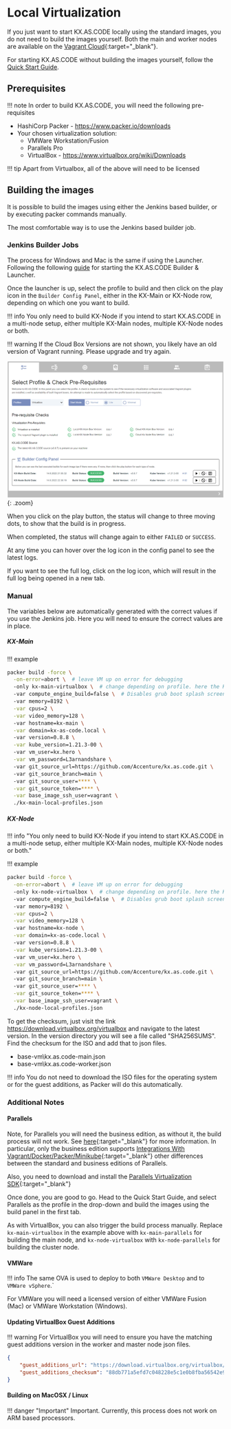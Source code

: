 # Local Virtualization

If you just want to start KX.AS.CODE locally using the standard images, you do not need to build the images yourself. Both the main and worker nodes are available on the [Vagrant Cloud](https://app.vagrantup.com/kxascode/){:target="\_blank"}.

For starting KX.AS.CODE without building the images yourself, follow the [Quick Start Guide](../../User-Guide/Quick-Start-Guide/).

## Prerequisites

!!! note 
  In order to build KX.AS.CODE, you will need the following pre-requisites

- HashiCorp Packer - https://www.packer.io/downloads
- Your chosen virtualization solution:
    - VMWare Workstation/Fusion
    - Parallels Pro
    - VirtualBox - https://www.virtualbox.org/wiki/Downloads

!!! tip
  Apart from Virtualbox, all of the above will need to be licensed

## Building the images

It is possible to build the images using either the Jenkins based builder, or by executing packer commands manually.

The most comfortable way is to use the Jenkins based builder job.

### Jenkins Builder Jobs

The process for Windows and Mac is the same if using the Launcher. Following the following [guide](../../User-Guide/Initial-Setup/) for starting the KX.AS.CODE Builder & Launcher.

Once the launcher is up, select the profile to build and then click on the play icon in the `Builder Config Panel`, either in the KX-Main or KX-Node row, depending on which one you want to build.

!!! info
  You only need to build KX-Node if you intend to start KX.AS.CODE in a multi-node setup, either multiple KX-Main nodes, multiple KX-Node nodes or both.

!!! warning 
  If the Cloud Box Versions are not shown, you likely have an old version of Vagrant running. Please upgrade and try again.

![build_images](../assets/images/kx-as-code_configurator_select-profile.png){: .zoom}

When you click on the play button, the status will change to three moving dots, to show that the build is in progress.

When completed, the status will change again to either `FAILED` or `SUCCESS`.

At any time you can hover over the log icon in the config panel to see the latest logs.

If you want to see the full log, click on the log icon, which will result in the full log being opened in a new tab.


### Manual

The variables below are automatically generated with the correct values if you use the Jenkins job. Here you will need to ensure the correct values are in place.

##### KX-Main

!!! example
  ```bash
  packer build -force \
    -on-error=abort \  # leave VM up on error for debugging
    -only kx-main-virtualbox \  # change depending on profile. here the KX-Main image is being built for VirtualBox
    -var compute_engine_build=false \  # Disables grub boot splash screen as it doesn't work on public clouds 
    -var memory=8192 \
    -var cpus=2 \
    -var video_memory=128 \ 
    -var hostname=kx-main \
    -var domain=kx-as-code.local \ 
    -var version=0.8.8 \
    -var kube_version=1.21.3-00 \ 
    -var vm_user=kx.hero \
    -var vm_password=L3arnandshare \ 
    -var git_source_url=https://github.com/Accenture/kx.as.code.git \ 
    -var git_source_branch=main \ 
    -var git_source_user=**** \
    -var git_source_token=**** \
    -var base_image_ssh_user=vagrant \ 
    ./kx-main-local-profiles.json
  ```

##### KX-Node

!!! info "You only need to build KX-Node if you intend to start KX.AS.CODE in a multi-node setup, either multiple KX-Main nodes, multiple KX-Node nodes or both."

!!! example
  ```bash
  packer build -force \
    -on-error=abort \  # leave VM up on error for debugging
    -only kx-node-virtualbox \  # change depending on profile. here the KX-Main image is being built for VirtualBox
    -var compute_engine_build=false \  # Disables grub boot splash screen as it doesn't work on public clouds 
    -var memory=8192 \
    -var cpus=2 \
    -var video_memory=128 \ 
    -var hostname=kx-node \
    -var domain=kx-as-code.local \ 
    -var version=0.8.8 \
    -var kube_version=1.21.3-00 \ 
    -var vm_user=kx.hero \
    -var vm_password=L3arnandshare \ 
    -var git_source_url=https://github.com/Accenture/kx.as.code.git \ 
    -var git_source_branch=main \ 
    -var git_source_user=**** \
    -var git_source_token=**** \
    -var base_image_ssh_user=vagrant \ 
    ./kx-node-local-profiles.json
  ```


To get the checksum, just visit the link https://download.virtualbox.org/virtualbox and navigate to the latest version. In the version directory you will see a file called "SHA256SUMS". Find the checksum for the ISO and add that to json files.

- base-vm\kx.as.code-main.json
- base-vm\kx.as.code-worker.json

!!! info
  You do not need to download the ISO files for the operating system or for the guest additions, as Packer will do this automatically.

### Additional Notes

#### Parallels

Note, for Parallels you will need the business edition, as without it, the build process will not work. See [here](https://www.packer.io/docs/builders/parallels){:target="\_blank"} for more information. In particular, only the business edition supports [Integrations With Vagrant/Docker/Packer/Minikube](https://www.parallels.com/eu/products/desktop/pro/){:target="\_blank"} other differences between the standard and business editions of Parallels.

Also, you need to download and install the [Parallels Virtualization SDK](https://www.parallels.com/products/business/download/#pdb-v17){:target="\_blank"}

Once done, you are good to go. Head to the Quick Start Guide, and select Parallels as the profile in the drop-down and build the images using the build panel in the first tab.

As with VirtualBox, you can also trigger the build process manually. Replace `kx-main-virtualbox` in the example above with `kx-main-parallels` for building the main node, and `kx-node-virtualbox` with `kx-node-parallels` for building the cluster node.


#### VMWare

!!! info
  The same OVA is used to deploy to both `VMWare Desktop` and to `VMWare vSphere`.`

For VMWare you will need a licensed version of either VMWare Fusion (Mac) or VMWare Workstation (Windows).


#### Updating VirtualBox Guest Additions

!!! warning 
  For VirtualBox you will need to ensure you have the matching guest additions version in the worker and master node json files.

  ```json
  {
      "guest_additions_url": "https://download.virtualbox.org/virtualbox/6.1.16/VBoxGuestAdditions_6.1.16.iso",
      "guest_additions_checksum": "88db771a5efd7c048228e5c1e0b8fba56542e9d8c1b75f7af5b0c4cf334f0584"
  }
  ```


#### Building on MacOSX / Linux

!!! danger "Important"
  Important. Currently, this process does not work on ARM based processors.


